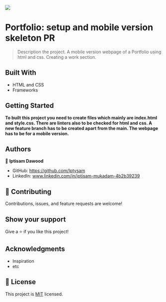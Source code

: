 ![](https://img.shields.io/badge/Microverse-blueviolet)

# Portfolio: setup and mobile version skeleton PR

> Description the project.
 A mobile version webpage of a Portfolio using html and css. 
 Creating a work section.

## Built With

- HTML and CSS
- Frameworks

## Getting Started

**To built this project you need to create files which mainly are index.html and style.css. There are linters also to be checked for html and css.
A new feature branch has to be created apart from the main. The webpage has to be for a mobile version.**

## Authors

👤 **Iptisam Dawood**

- GitHub: https://github.com/Iptysam
- LinkedIn: www.linkedin.com/in/iptisam-mukadam-4b2b39239


## 🤝 Contributing

Contributions, issues, and feature requests are welcome!

## Show your support

Give a ⭐️ if you like this project!

## Acknowledgments

- Inspiration
- etc

## 📝 License

This project is [MIT](./MIT.md) licensed.
